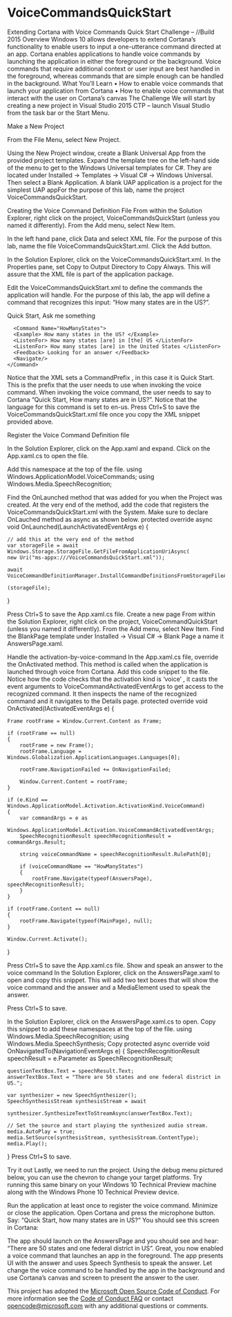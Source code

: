# VoiceCommandsQuickStart
Extending Cortana with Voice Commands
Quick Start Challenge – //Build 2015
Overview
Windows 10 allows developers to extend Cortana’s functionality to enable users to input a one-utterance command directed at an app. Cortana enables applications to handle voice commands by launching the application in either the foreground or the background. Voice commands that require additional context or user input are best handled in the foreground, whereas commands that are simple enough can be handled in the background.
What You’ll Learn
•	How to enable voice commands that launch your application from Cortana
•	How to enable voice commands that interact with the user on Cortana’s canvas
The Challenge
We will start by creating a new project in Visual Studio 2015 CTP – launch Visual Studio from the task bar or the Start Menu.

Make a New Project

From the File Menu, select New Project.
 
Using the New Project window, create a Blank Universal App from the provided project templates. 
Expand the template tree on the left-hand side of the menu to get to the Windows Universal templates for C#. They are located under Installed → Templates → Visual C# → Windows Universal.
Then select a Blank Application. A blank UAP application is a project for the simplest UAP appFor the purpose of this lab, name the project VoiceCommandsQuickStart.

Creating the Voice Command Definition File
From within the Solution Explorer, right click on the project, VoiceCommandsQuickStart (unless you named it differently). From the Add menu, select New Item.
 
In the left hand pane, click Data and select XML file. For the purpose of this lab, name the file VoiceCommandsQuickStart.xml. Click the Add button.
 
In the Solution Explorer, click on the VoiceCommandsQuickStart.xml. In the Properties pane, set Copy to Output Directory to Copy Always. This will assure that the XML file is part of the application package.
 
Edit the VoiceCommandsQuickStart.xml to define the commands the application will handle. For the purpose of this lab, the app will define a command that recognizes this input: “How many states are in the US?”.
<?xml version="1.0" encoding="utf-8"?>
<VoiceCommands xmlns="http://schemas.microsoft.com/voicecommands/1.2">
	<CommandSet xml:lang="en-us" Name="CommandSet_en-us">
		<CommandPrefix> Quick Start, </CommandPrefix>
		<Example> Ask me something </Example>

      <Command Name="HowManyStates">
      <Example> How many states in the US? </Example>
      <ListenFor> How many states [are] in [the] US </ListenFor>
      <ListenFor> How many states [are] in the United States </ListenFor>
      <Feedback> Looking for an answer </Feedback>
      <Navigate/>
    </Command>

  </CommandSet>

</VoiceCommands>
Notice that the XML sets a CommandPrefix , in this case it is Quick Start. This is the prefix that the user needs to use when invoking the voice command. When invoking the voice command, the user needs to say to Cortana “Quick Start, How many states are in US?”. Notice that the language for this command is set to en-us.
Press Ctrl+S to save the VoiceCommandsQuickStart.xml file once you copy the XML snippet provided above.

Register the Voice Command Definition file 

In the Solution Explorer, click on the App.xaml and expand. Click on the App.xaml.cs to open the file.
  
Add this namespace at the top of the file.
using Windows.ApplicationModel.VoiceCommands;
using Windows.Media.SpeechRecognition;

Find the OnLaunched method that was added for you when the Project was created. At the very end of the method, add the code that registers the VoiceCommandsQuickStart.xml with the System. Make sure to declare OnLauched method as async as shown below.
protected override async void OnLaunched(LaunchActivatedEventArgs e)
{

    // add this at the very end of the method 
    var storageFile = await   
    Windows.Storage.StorageFile.GetFileFromApplicationUriAsync(
    new Uri("ms-appx:///VoiceCommandsQuickStart.xml"));

    await   
    VoiceCommandDefinitionManager.InstallCommandDefinitionsFromStorageFileAsync
                                                                    (storageFile);
 }
                

Press Ctrl+S to save the App.xaml.cs file.
Create a new page
From within the Solution Explorer, right click on the project, VoiceCommandQuickStart (unless you named it differently). From the Add menu, select New Item.
Find the BlankPage template under Installed -> Visual C# -> Blank Page a name it AnswersPage.xaml.
 

Handle the activation-by-voice-command
In the App.xaml.cs file, override the OnActivated method. This method is called when the application is launched through voice from Cortana.
Add this code snippet to the file. Notice how the code checks that the activation kind is ‘voice’ , it casts the event arguments to VoiceCommandActivatedEventArgs to get access to the recognized command. It then inspects the name of the recognized command and it navigates to the Details page.
protected override void OnActivated(IActivatedEventArgs e)
{

    Frame rootFrame = Window.Current.Content as Frame;

    if (rootFrame == null)
    {
        rootFrame = new Frame();
        rootFrame.Language = Windows.Globalization.ApplicationLanguages.Languages[0];

        rootFrame.NavigationFailed += OnNavigationFailed;

        Window.Current.Content = rootFrame;
    }

    if (e.Kind == Windows.ApplicationModel.Activation.ActivationKind.VoiceCommand)
    {
        var commandArgs = e as 
        Windows.ApplicationModel.Activation.VoiceCommandActivatedEventArgs;
        SpeechRecognitionResult speechRecognitionResult = commandArgs.Result;

        string voiceCommandName = speechRecognitionResult.RulePath[0];

        if (voiceCommandName == "HowManyStates")
        {
            rootFrame.Navigate(typeof(AnswersPage), speechRecognitionResult);
        }
    }

    if (rootFrame.Content == null)
    {
        rootFrame.Navigate(typeof(MainPage), null);
    }

    Window.Current.Activate();
}
 
Press Ctrl+S to save the App.xaml.cs file.
Show and speak an answer to the voice command
In the Solution Explorer, click on the AnswersPage.xaml to open and copy this snippet. This will add two text boxes that will show the voice command and the answer and a MediaElement used to speak the answer.
<Grid Background="{ThemeResource ApplicationPageBackgroundThemeBrush}">

<TextBlock x:Name="pageTitle" Text="Answer Page" Style="{StaticResource HeaderTextBlockStyle}" TextWrapping="NoWrap" VerticalAlignment="Bottom" Margin="0,0,30,1830"/>

<TextBox x:Name="questionTextBox" HorizontalAlignment="Left" Height="72" Margin="10,239,0,0" TextWrapping="Wrap" Text="Question:" VerticalAlignment="Top" Width="485"/>

<TextBox x:Name="answerTextBox" HorizontalAlignment="Left" Height="72" Margin="10,136,0,0" TextWrapping="Wrap" Text="Answer:" VerticalAlignment="Top" Width="485"/>

<MediaElement x:Name="media" AutoPlay="False"/>
</Grid>
Press Ctrl+S to save.

In the Solution Explorer, click on the AnswersPage.xaml.cs to open.
Copy this snippet to add these namespaces at the top of the file.
using Windows.Media.SpeechRecognition;
using Windows.Media.SpeechSynthesis;
Copy 
protected async override void OnNavigatedTo(NavigationEventArgs e)
{
    SpeechRecognitionResult speechResult = e.Parameter as SpeechRecognitionResult;

    questionTextBox.Text = speechResult.Text;
    answerTextBox.Text = "There are 50 states and one federal district in US.";

    var synthesizer = new SpeechSynthesizer();
    SpeechSynthesisStream synthesisStream = await
                          synthesizer.SynthesizeTextToStreamAsync(answerTextBox.Text);

    // Set the source and start playing the synthesized audio stream.
    media.AutoPlay = true;
    media.SetSource(synthesisStream, synthesisStream.ContentType);
    media.Play();

}
Press Ctrl+S to save.

Try it out 
Lastly, we need to run the project. Using the debug menu pictured below, you can use the chevron to change your target platforms. Try running this same binary on your Windows 10 Technical Preview machine along with the Windows Phone 10 Technical Preview device.
 
Run the application at least once to register the voice command. Minimize or close the application.
Open Cortana and press the microphone button.
Say: “Quick Start, how many states are in US?”
You should see this screen in Cortana:
 
The app should launch on the AnswersPage and you should see and hear: 
“There are 50 states and one federal district in US”.
Great, you now enabled a voice command that launches an app in the foreground. The app presents UI with the answer and uses Speech Synthesis to speak the answer.
Let change the voice command to be handled by the app in the background and use Cortana’s canvas and screen to present the answer to the user.

This project has adopted the [Microsoft Open Source Code of Conduct](https://opensource.microsoft.com/codeofconduct/). For more information see the [Code of Conduct FAQ](https://opensource.microsoft.com/codeofconduct/faq/) or contact [opencode@microsoft.com](mailto:opencode@microsoft.com) with any additional questions or comments.
